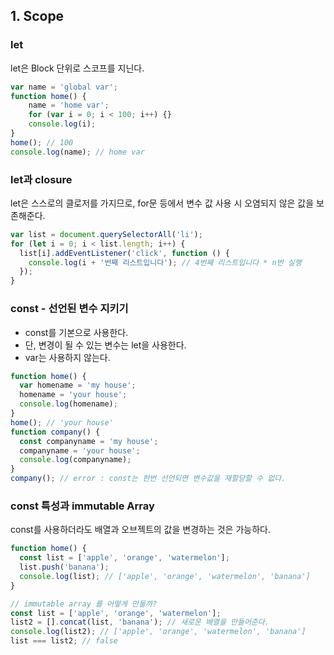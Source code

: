 ## 1. Scope

### let

let은 Block 단위로 스코프를 지닌다.

```jsx
var name = 'global var';
function home() {
	name = 'home var';
	for (var i = 0; i < 100; i++) {}
	console.log(i);
}
home(); // 100
console.log(name); // home var
```

### let과 closure

let은 스스로의 클로저를 가지므로, for문 등에서 변수 값 사용 시 오염되지 않은 값을 보존해준다.

```jsx
var list = document.querySelectorAll('li');
for (let i = 0; i < list.length; i++) {
  list[i].addEventListener('click', function () {
    console.log(i + '번째 리스트입니다'); // 4번째 리스트입니다 * n번 실행
  });
}
```

### const - 선언된 변수 지키기

- const를 기본으로 사용한다.
- 단, 변경이 될 수 있는 변수는 let을 사용한다.
- var는 사용하지 않는다.

```jsx
function home() {
  var homename = 'my house';
  homename = 'your house';
  console.log(homename);
}
home(); // 'your house'
function company() {
  const companyname = 'my house';
  companyname = 'your house';
  console.log(companyname);
}
company(); // error : const는 한번 선언되면 변수값을 재할당할 수 없다.
```

### const 특성과 immutable Array

const를 사용하더라도 배열과 오브젝트의 값을 변경하는 것은 가능하다.

```jsx
function home() {
  const list = ['apple', 'orange', 'watermelon'];
  list.push('banana');
  console.log(list); // ['apple', 'orange', 'watermelon', 'banana']
}
```

```jsx
// immutable array 를 어떻게 만들까?
const list = ['apple', 'orange', 'watermelon'];
list2 = [].concat(list, 'banana'); // 새로운 배열을 만들어준다.
console.log(list2); // ['apple', 'orange', 'watermelon', 'banana']
list === list2; // false
```